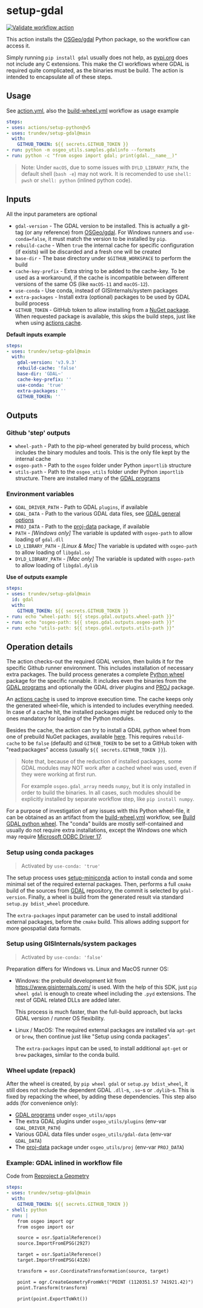 # setup-gdal

[![Validate workflow action](https://github.com/trundev/setup-gdal/actions/workflows/validate.yml/badge.svg)](https://github.com/trundev/setup-gdal/actions/workflows/validate.yml)

This action installs the [OSGeo/gdal](https://github.com/OSGeo/gdal) Python package, so the workflow can access it.

Simply running `pip install gdal` usually does not help, as [pypi.org](https://pypi.org/project/GDAL) does not include
any C extensions. This make the CI workflows where GDAL is required quite complicated, as the binaries must be build.
The action is intended to encapsulate all of these steps.

## Usage

See [action.yml](action.yml), also the [build-wheel.yml](.github/workflows/build-wheel.yml) workflow as usage example

```yaml
steps:
- uses: actions/setup-python@v5
- uses: trundev/setup-gdal@main
  with:
    GITHUB_TOKEN: ${{ secrets.GITHUB_TOKEN }}
- run: python -m osgeo_utils.samples.gdalinfo --formats
- run: python -c "from osgeo import gdal; print(gdal.__name__)"
```

> Note: Under `macOS`, due to some issues with `DYLD_LIBRARY_PATH`, the default shell (`bash -e`) may not work.
> It is recomended to use `shell: pwsh` or `shell: python` (inlined python code).

## Inputs

All the input parameters are optional

- `gdal-version` - The GDAL version to be installed. This is actually a git-tag (or any reference) from
  [OSGeo/gdal](https://github.com/OSGeo/gdal/tags).
  For Windows runners and `use-conda=false`, it must match the version to be installed by `pip`.
- `rebuild-cache` - When `true` the internal cache for specific configuration (if exists) will be discarded and
  a fresh one will be created
- `base-dir` - The base directory under `$GITHUB_WORKSPACE` to perform the build
- `cache-key-prefix` - Extra string to be added to the cache-key. To be used as a workaround, if the cache is
  incompatible between different versions of the same OS (like `macOS-11` and `macOS-12`).
- `use-conda` - Use conda, instead of GISInternals/system packages
- `extra-packages` - Install extra (optional) packages to be used by GDAL build process
- `GITHUB_TOKEN` - GitHub token to allow installing from a [NuGet package](https://github.com/trundev?tab=packages&repo_name=setup-gdal).
  When requested package is available, this skips the build steps, just like when using [actions cache](https://github.com/actions/cache).

**Default inputs example**
```yaml
steps:
- uses: trundev/setup-gdal@main
  with:
    gdal-version: 'v3.9.3'
    rebuild-cache: 'false'
    base-dir: 'GDAL~'
    cache-key-prefix: ''
    use-conda: 'true'
    extra-packages: ''
    GITHUB_TOKEN: ''
```

## Outputs

### Github 'step' outputs

- `wheel-path` - Path to the pip-wheel generated by build process, which includes the binary modules and tools.
  This is the only file kept by the internal cache
- `osgeo-path` - Path to the `osgeo` folder under Python `importlib` structure
- `utils-path` - Path to the `osgeo_utils` folder under Python `importlib` structure. There are installed many
  of the [GDAL programs](https://gdal.org/programs/)

### Environment variables

- `GDAL_DRIVER_PATH` - Path to GDAL `plugins`, if available
- `GDAL_DATA` - Path to the various GDAL data files, see [GDAL general options](https://gdal.org/user/configoptions.html#general-options)
- `PROJ_DATA` - Path to the [proj-data](https://proj.org/) package, if available
- `PATH` - _[Windows only]_ The variable is updated with `osgeo-path` to allow loading of `gdal.dll`
- `LD_LIBRARY_PATH` - _[Linux & Mac]_ The variable is updated with `osgeo-path` to allow loading of `libgdal.so`
- `DYLD_LIBRARY_PATH` - _[Mac only]_ The variable is updated with `osgeo-path` to allow loading of `libgdal.dylib`

**Use of outputs example**
```yaml
steps:
- uses: trundev/setup-gdal@main
  id: gdal
  with:
    GITHUB_TOKEN: ${{ secrets.GITHUB_TOKEN }}
- run: echo "wheel-path: ${{ steps.gdal.outputs.wheel-path }}"
- run: echo "osgeo-path: ${{ steps.gdal.outputs.osgeo-path }}"
- run: echo "utils-path: ${{ steps.gdal.outputs.utils-path }}"
```


## Operation details

The action checks-out the required GDAL version, then builds it for the specific Github runner environment.
This includes installation of necessary extra packages. The build process generates a complete
[Python wheel](https://wheel.readthedocs.io/) package for the specific runnable. It includes even the binaries
from the [GDAL programs](https://gdal.org/programs/) and optionally the GDAL driver plugins and
[PROJ](https://github.com/OSGeo/PROJ) package.

An [actions cache](https://github.com/actions/cache) is used to improve execution time. The cache keeps only
the generated wheel-file, which is intended to includes everything needed. In case of a cache hit, the
installed packages might be reduced only to the ones mandatory for loading of the Python modules.

Besides the cache, the action can try to install a GDAL python wheel from one of prebuild NuGet packages,
available [here](https://github.com/trundev?tab=packages&repo_name=setup-gdal).
This requires `rebuild-cache` to be `false` (default) and `GITHUB_TOKEN` to be set to a GitHub token with
"read:packages" access (usually ``${{ secrets.GITHUB_TOKEN }}``).

> Note that, because of the reduction of installed packages, some GDAL modules may NOT work after a cached
> wheel was used, even if they were working at first run.
>
> For example `osgeo.gdal_array` needs `numpy`, but it is only installed in order to build the binaries. In
> all cases, such modules should be explicitly installed by separate workflow step, like `pip install numpy`.

For a purpose of investigation of any issues with this Python wheel-file, it can be obtained as an artifact
from the [build-wheel.yml](.github/workflows/build-wheel.yml) workflow, see
[Build GDAL python wheel](https://github.com/trundev/setup-gdal/actions/workflows/build-wheel.yml).
The "conda" builds are mostly self-contained and usually do not require extra installations, except the
Windows one which may require
[Microsoft ODBC Driver 17](https://learn.microsoft.com/en-us/sql/connect/odbc/download-odbc-driver-for-sql-server?view=sql-server-ver16#version-17).


### Setup using conda packages

> Activated by `use-conda: 'true'`

The setup process uses [setup-miniconda](https://github.com//conda-incubator/setup-miniconda)
action to install conda and some minimal set of the required external packages. Then, performs
a full `cmake` build of the sources from [GDAL](https://github.com/OSGeo/gdal) repository, the commit
is selected by `gdal-version`.
Finally, a wheel is build from the generated result via standard `setup.py bdist_wheel` procedure.

The `extra-packages` input parameter can be used to install additional external packages, before the `cmake`
build. This allows adding support for more geospatial data formats.

### Setup using GISInternals/system packages

> Activated by `use-conda: 'false'`

Preparation differs for Windows vs. Linux and MacOS runner OS:

- Windows: the prebuild development kit from https://www.gisinternals.com/ is used.
  With the help of this SDK, just `pip wheel gdal` is enough to create wheel including the `.pyd` extensions.
  The rest of GDAL related DLLs are added later.

  This process is much faster, than the full-build approach, but lacks GDAL version / runner OS
  flexibility.

- Linux / MacOS: The required external packages are installed via `apt-get` or `brew`, then continue
  just like "Setup using conda packages".

  The `extra-packages` input can be used, to install additional `apt-get` or `brew` packages, similar to
  the conda build.

### Wheel update (repack)

After the wheel is created, by `pip wheel gdal` or `setup.py bdist_wheel`, it still does not include the
dependent GDAL `.dll`-s, `.so`-s or `.dylib`-s. This is fixed by repacking the wheel, by adding these
dependencies. This step also adds (for convenience only):

- [GDAL programs](https://gdal.org/programs/) under `osgeo_utils/apps`
- The extra GDAL plugins under `osgeo_utils/plugins` (env-var `GDAL_DRIVER_PATH`)
- Various GDAL data files under `osgeo_utils/gdal-data` (env-var `GDAL_DATA`)
- The [proj-data](https://proj.org/) package under `osgeo_utils/proj` (env-var `PROJ_DATA`)


### Example: GDAL inlined in workflow file

Code from [Reproject a Geometry](https://pcjericks.github.io/py-gdalogr-cookbook/projection.html#reproject-a-geometry)

```yaml
steps:
- uses: trundev/setup-gdal@main
  with:
    GITHUB_TOKEN: ${{ secrets.GITHUB_TOKEN }}
- shell: python
  run: |
    from osgeo import ogr
    from osgeo import osr

    source = osr.SpatialReference()
    source.ImportFromEPSG(2927)

    target = osr.SpatialReference()
    target.ImportFromEPSG(4326)

    transform = osr.CoordinateTransformation(source, target)

    point = ogr.CreateGeometryFromWkt("POINT (1120351.57 741921.42)")
    point.Transform(transform)

    print(point.ExportToWkt())
```
